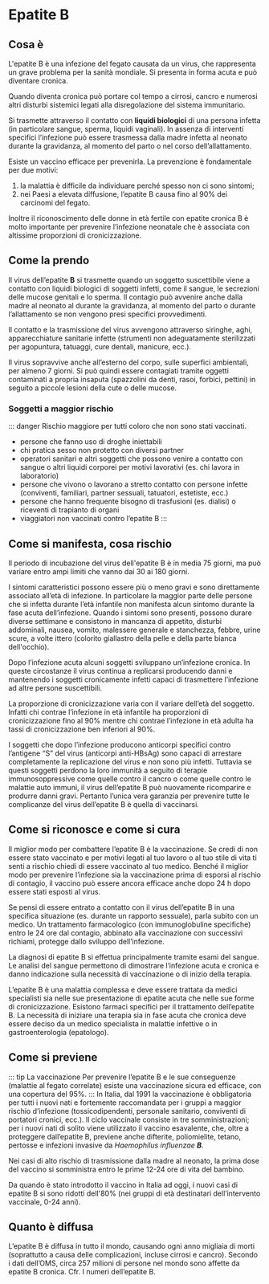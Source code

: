 # Epatite B

## Cosa è <Badge text="Risposta in 100 parole" type="tip" />

L'epatite B è una infezione del fegato causata da un virus, che rappresenta un grave problema per la sanità mondiale. Si presenta in forma acuta e può diventare cronica.

Quando diventa cronica può portare col tempo a cirrosi, cancro e numerosi altri disturbi sistemici legati alla disregolazione del sistema immunitario.

Si trasmette attraverso il contatto con **liquidi biologici** di una persona infetta (in particolare sangue, sperma, liquidi vaginali). In assenza di interventi specifici l’infezione può essere trasmessa dalla madre infetta al neonato durante la gravidanza, al momento del parto o nel corso dell’allattamento.

Esiste un vaccino efficace per prevenirla. La prevenzione è fondamentale per due motivi:

1. la malattia è difficile da individuare perché spesso non ci sono sintomi;
2. nei Paesi a elevata diffusione, l’epatite B causa fino al 90% dei carcinomi del fegato.

Inoltre il riconoscimento delle donne in età fertile con epatite cronica B è molto importante per prevenire l’infezione neonatale che è associata con altissime proporzioni di cronicizzazione.

## Come la prendo

Il virus dell’epatite **B** si trasmette quando un soggetto suscettibile viene a contatto con liquidi biologici di soggetti infetti, come il sangue, le secrezioni delle mucose genitali e lo sperma. Il contagio può avvenire anche dalla madre al neonato al durante la gravidanza, al momento del parto o durante l’allattamento se non vengono presi specifici provvedimenti.

Il contatto e la trasmissione del virus avvengono attraverso siringhe, aghi, apparecchiature sanitarie infette (strumenti non adeguatamente sterilizzati per agopuntura, tatuaggi, cure dentali, manicure, ecc.).

Il virus sopravvive anche all’esterno del corpo, sulle superfici ambientali, per almeno 7 giorni. Si può quindi essere contagiati tramite oggetti contaminati a propria insaputa (spazzolini da denti, rasoi, forbici, pettini) in seguito a piccole lesioni della cute o delle mucose.

### Soggetti a maggior rischio

::: danger Rischio maggiore per tutti coloro che non sono stati vaccinati.

- persone che fanno uso di droghe iniettabili
- chi pratica sesso non protetto con diversi partner
- operatori sanitari e altri soggetti che possono venire a contatto con sangue o altri liquidi corporei per motivi lavorativi (es. chi lavora in laboratorio)
- persone che vivono o lavorano a stretto contatto con persone infette (conviventi, familiari, partner sessuali, tatuatori, estetiste, ecc.)
- persone che hanno frequente bisogno di trasfusioni (es. dialisi) o riceventi di trapianto di organi
- viaggiatori non vaccinati contro l’epatite B
  :::

## Come si manifesta, cosa rischio

Il periodo di incubazione del virus dell'epatite B è in media 75 giorni, ma può variare entro ampi limiti che vanno dai 30 ai 180 giorni.

I sintomi caratteristici possono essere più o meno gravi e sono direttamente associato all’età di infezione. In particolare la maggior parte delle persone che si infetta durante l’età infantile non manifesta alcun sintomo durante la fase acuta dell’infezione. Quando i sintomi sono presenti, possono durare diverse settimane e consistono in mancanza di appetito, disturbi addominali, nausea, vomito, malessere generale e stanchezza, febbre, urine scure, a volte ittero (colorito giallastro della pelle e della parte bianca dell'occhio).

Dopo l’infezione acuta alcuni soggetti sviluppano un’infezione cronica. In queste circostanze il virus continua a replicarsi producendo danni e mantenendo i soggetti cronicamente infetti capaci di trasmettere l’infezione ad altre persone suscettibili.

La proporzione di cronicizzazione varia con il variare dell’età del soggetto. Infatti chi contrae l’infezione in età infantile ha proporzioni di cronicizzazione fino al 90% mentre chi contrae l’infezione in età adulta ha tassi di cronicizzazione ben inferiori al 90%.

I soggetti che dopo l’infezione producono anticorpi specifici contro l’antigene “S” del virus (anticorpi anti-HBsAg) sono capaci di arrestare completamente la replicazione del virus e non sono più infetti. Tuttavia se questi soggetti perdono la loro immunità a seguito di terapie immunosoppressive come quelle contro il cancro o come quelle contro le malattie auto immuni, il virus dell’epatite B può nuovamente ricomparire e produrre danni gravi. Pertanto l’unica vera garanzia per prevenire tutte le complicanze del virus dell’epatite B è quella di vaccinarsi.

## Come si riconosce e come si cura

Il miglior modo per combattere l’epatite B è la vaccinazione. Se credi di non essere stato vaccinato e per motivi legati al tuo lavoro o al tuo stile di vita ti senti a rischio chiedi di essere vaccinato al tuo medico. Benché il miglior modo per prevenire l’infezione sia la vaccinazione prima di esporsi al rischio di contagio, il vaccino può essere ancora efficace anche dopo 24 h dopo essere stati esposti al virus.

Se pensi di essere entrato a contatto con il virus dell’epatite B in una specifica situazione (es. durante un rapporto sessuale), parla subito con un medico. Un trattamento farmacologico (con immunoglobuline specifiche) entro le 24 ore dal contagio, abbinato alla vaccinazione con successivi richiami, protegge dallo sviluppo dell’infezione.

La diagnosi di epatite B si effettua principalmente tramite esami del sangue. Le analisi del sangue permettono di dimostrare l’infezione acuta e cronica e danno indicazione sulla necessità di vaccinazione o di inizio della terapia.

L’epatite B è una malattia complessa e deve essere trattata da medici specialisti sia nelle sue presentazione di epatite acuta che nelle sue forme di cronicizzazione. Esistono farmaci specifici per il trattamento dell’epatite B. La necessità di iniziare una terapia sia in fase acuta che cronica deve essere deciso da un medico specialista in malattie infettive o in gastroenterologia (epatologo).

## Come si previene

::: tip La vaccinazione
Per prevenire l’epatite B e le sue conseguenze (malattie al fegato correlate) esiste una vaccinazione sicura ed efficace, con una copertura del 95%.
:::
In Italia, dal 1991 la vaccinazione è obbligatoria per tutti i nuovi nati e fortemente raccomandata per i gruppi a maggior rischio d’infezione (tossicodipendenti, personale sanitario, conviventi di portatori cronici, ecc.). Il ciclo vaccinale consiste in tre somministrazioni; per i nuovi nati di solito viene utilizzato il vaccino esavalente, che, oltre a proteggere dall’epatite B, previene anche difterite, poliomielite, tetano, pertosse e infezioni invasive da _Haemophilus influenzae **B**_.

Nei casi di alto rischio di trasmissione dalla madre al neonato, la prima dose del vaccino si somministra entro le prime 12-24 ore di vita del bambino.

Da quando è stato introdotto il vaccino in Italia ad oggi, i nuovi casi di epatite B si sono ridotti dell'80% (nei gruppi di età destinatari dell’intervento vaccinale, 0-24 anni).

## Quanto è diffusa

L’epatite B è diffusa in tutto il mondo, causando ogni anno migliaia di morti (soprattutto a causa delle complicazioni, incluse cirrosi e cancro). Secondo i dati dell’OMS, circa 257 milioni di persone nel mondo sono affette da epatite B cronica. Cfr. I numeri dell’epatite B.
